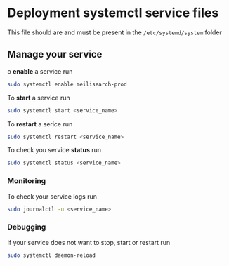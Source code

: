 # Deployment systemctl service files

This file should are and must be present in the `/etc/systemd/system` folder

## Manage your service

o **enable** a service run

```sh
sudo systemctl enable meilisearch-prod
```

To **start** a service run

```sh
sudo systemctl start <service_name>
```

To **restart** a serice run

```sh
sudo systemctl restart <service_name>
```

To check you service **status** run

```sh
sudo systemctl status <service_name>
```

### Monitoring

To check your service logs run

```sh
sudo journalctl -u <service_name>
```

### Debugging

If your service does not want to stop, start or restart run

```sh
sudo systemctl daemon-reload
```
